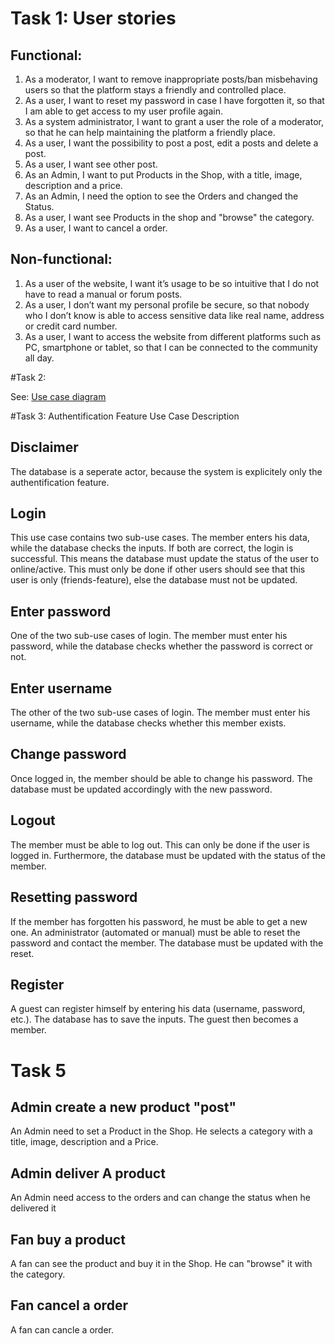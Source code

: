 # Task 1: User stories

## Functional:
1. As a moderator, I want to remove inappropriate posts/ban misbehaving users so that the platform stays a friendly 
   and controlled place.
6. As a user, I want to reset my password in case I have forgotten it, so that I am able to get access to my user 
   profile again.
9. As a system administrator, I want to grant a user the role of a moderator, so that he can help maintaining 
   the platform a friendly place.
6. As a user, I want the possibility to post a post, edit a posts and delete a post.
9. As a user, I want see other post.
6. As an Admin, I want to put Products in the Shop, with a title, image, description and a price.
9. As an Admin, I need the option to see the Orders and changed the Status.
6. As a user, I want see Products in the shop and "browse" the category. 
9. As a user, I want to cancel a order. 


## Non-functional:
1. As a user of the website, I want it’s usage to be so intuitive that I do not have to read a manual or forum posts.
2. As a user, I don’t want my personal profile be secure, so that nobody who I don’t know is able to access sensitive 
   data like real name, address or credit card number.
3. As a user, I want to access the website from different platforms such as PC, smartphone or tablet, so that I can be 
   connected to the community all day.

#Task 2:

See: [Use case diagram](Authentification_Feature_Use_Case.pdf)

#Task 3: Authentification Feature Use Case Description

## Disclaimer
The database is a seperate actor, because the system is explicitely only the authentification feature. 

## Login
This use case contains two sub-use cases. The member enters his data, while the database checks the inputs. If both are correct,
the login is successful. This means the database must update the status of the user to online/active.
This must only be done if other users should see that this user is only (friends-feature), else the database must not be updated.

## Enter password
One of the two sub-use cases of login. The member must enter his password, while the database checks whether the password is correct or not.

## Enter username
The other of the two sub-use cases of login. The member must enter his username, while the database checks whether this member exists.

## Change password
Once logged in, the member should be able to change his password. The database must be updated accordingly with the new password.

## Logout
The member must be able to log out. This can only be done if the user is logged in. Furthermore, the database must be updated with the status of the member.

## Resetting password
If the member has forgotten his password, he must be able to get a new one. An administrator (automated or manual) must be able to reset the password
and contact the member. The database must be updated with the reset.

## Register
A guest can register himself by entering his data (username, password, etc.). The database has to save the inputs. The guest then becomes a member.


# Task 5

## Admin create a new product "post"
An Admin need to set a Product in the Shop. He selects a category with a title, image, description and a Price. 

## Admin deliver A product
An Admin need access to the orders and can change the status when he delivered it 

## Fan buy a product 
A fan can see the product and buy it in the Shop. He can "browse" it with the category. 

## Fan cancel a order
A fan can cancle a order. 


